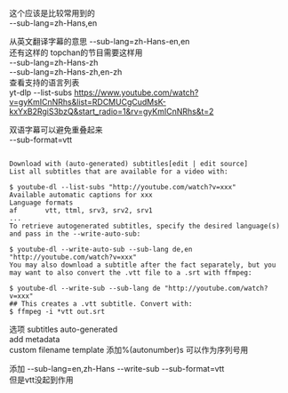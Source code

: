 这个应该是比较常用到的  
--sub-lang=zh-Hans,en  

从英文翻译字幕的意思
--sub-lang=zh-Hans-en,en  
还有这样的 topchan的节目需要这样用  
--sub-lang=zh-Hans-zh  
--sub-lang=zh-Hans-zh,en-zh  
查看支持的语言列表  
yt-dlp --list-subs https://www.youtube.com/watch?v=gyKmICnNRhs&list=RDCMUCgCudMsK-kxYxB2RgiS3bzQ&start_radio=1&rv=gyKmICnNRhs&t=2

双语字幕可以避免重叠起来  
--sub-format=vtt


```aidl

Download with (auto-generated) subtitles[edit | edit source]
List all subtitles that are available for a video with:

$ youtube-dl --list-subs "http://youtube.com/watch?v=xxx"
Available automatic captions for xxx
Language formats
af       vtt, ttml, srv3, srv2, srv1
...
To retrieve autogenerated subtitles, specify the desired language(s) and pass in the --write-auto-sub:

$ youtube-dl --write-auto-sub --sub-lang de,en "http://youtube.com/watch?v=xxx"
You may also download a subtitle after the fact separately, but you may want to also convert the .vtt file to a .srt with ffmpeg:

$ youtube-dl --write-sub --sub-lang de "http://youtube.com/watch?v=xxx"
## This creates a .vtt subtitle. Convert with:
$ ffmpeg -i *vtt out.srt
```

选项
subtitles auto-generated  
add metadata  
custom filename template 添加%(autonumber)s 可以作为序列号用

添加
--sub-lang=en,zh-Hans --write-sub --sub-format=vtt  
但是vtt没起到作用  
